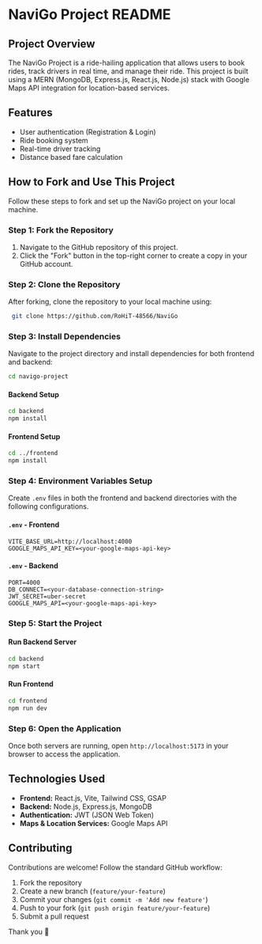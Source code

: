# NaviGo Project README

## Project Overview

The NaviGo Project is a ride-hailing application that allows users to book rides, track drivers in real time, and manage their ride. This project is built using a MERN (MongoDB, Express.js, React.js, Node.js) stack with Google Maps API integration for location-based services.

## Features

- User authentication (Registration & Login)
- Ride booking system
- Real-time driver tracking
- Distance based fare calculation

## How to Fork and Use This Project

Follow these steps to fork and set up the NaviGo project on your local machine.

### Step 1: Fork the Repository

1. Navigate to the GitHub repository of this project.
2. Click the "Fork" button in the top-right corner to create a copy in your GitHub account.

### Step 2: Clone the Repository

After forking, clone the repository to your local machine using:

```sh
 git clone https://github.com/RoHiT-48566/NaviGo
```

### Step 3: Install Dependencies

Navigate to the project directory and install dependencies for both frontend and backend:

```sh
cd navigo-project
```

#### Backend Setup

```sh
cd backend
npm install
```

#### Frontend Setup

```sh
cd ../frontend
npm install
```

### Step 4: Environment Variables Setup

Create `.env` files in both the frontend and backend directories with the following configurations.

#### `.env` - Frontend

```
VITE_BASE_URL=http://localhost:4000
GOOGLE_MAPS_API_KEY=<your-google-maps-api-key>
```

#### `.env` - Backend

```
PORT=4000
DB_CONNECT=<your-database-connection-string>
JWT_SECRET=uber-secret
GOOGLE_MAPS_API=<your-google-maps-api-key>
```

### Step 5: Start the Project

#### Run Backend Server

```sh
cd backend
npm start
```

#### Run Frontend

```sh
cd frontend
npm run dev
```

### Step 6: Open the Application

Once both servers are running, open `http://localhost:5173` in your browser to access the application.

## Technologies Used

- **Frontend:** React.js, Vite, Tailwind CSS, GSAP
- **Backend:** Node.js, Express.js, MongoDB
- **Authentication:** JWT (JSON Web Token)
- **Maps & Location Services:** Google Maps API

## Contributing

Contributions are welcome! Follow the standard GitHub workflow:

1. Fork the repository
2. Create a new branch (`feature/your-feature`)
3. Commit your changes (`git commit -m 'Add new feature'`)
4. Push to your fork (`git push origin feature/your-feature`)
5. Submit a pull request

Thank you 🚀
